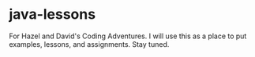 # java-lessons
For Hazel and David's Coding Adventures. I will use this as a place to put examples, lessons, and assignments. Stay tuned.
